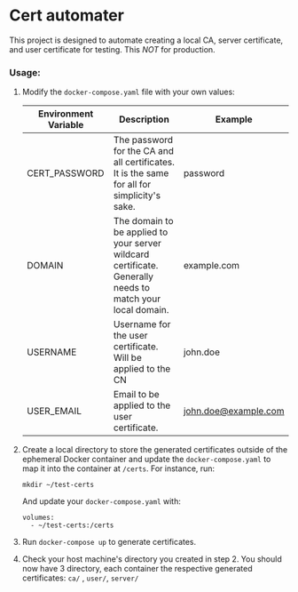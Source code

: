 # Cert automater

This project is designed to automate creating a local CA, server certificate, and user certificate for testing. This *NOT* for production.

### Usage:

1. Modify the `docker-compose.yaml` file with your own values:

    | Environment Variable | Description | Example |
    |----------------------|-------------|---------|
    | CERT_PASSWORD | The password for the CA and all certificates. It is the same for all for simplicity's sake. | password |
    | DOMAIN        | The domain to be applied to your server wildcard certificate. Generally needs to match your local domain. | example.com |
    | USERNAME      | Username for the user certificate. Will be applied to the CN | john.doe |
    | USER_EMAIL    | Email to be applied to the user certificate. | john.doe@example.com |  

2. Create a local directory to store the generated certificates outside of the ephemeral Docker container and update the `docker-compose.yaml` to map it into the container at `/certs`. For instance, run:

    ```
    mkdir ~/test-certs
    ```

    And update your `docker-compose.yaml` with:

    ```
    volumes:
      - ~/test-certs:/certs
    ```

3. Run `docker-compose up` to generate certificates.

4. Check your host machine's directory you created in step 2. You should now have 3 directory, each container the respective generated certificates: `ca/` , `user/`, `server/`
